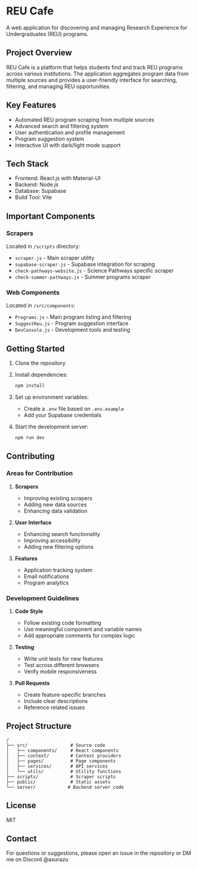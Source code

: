 # REU Cafe

A web application for discovering and managing Research Experience for Undergraduates (REU) programs.

## Project Overview

REU Cafe is a platform that helps students find and track REU programs across various institutions. The application aggregates program data from multiple sources and provides a user-friendly interface for searching, filtering, and managing REU opportunities.

## Key Features

- Automated REU program scraping from multiple sources
- Advanced search and filtering system
- User authentication and profile management
- Program suggestion system
- Interactive UI with dark/light mode support

## Tech Stack

- Frontend: React.js with Material-UI
- Backend: Node.js
- Database: Supabase
- Build Tool: Vite

## Important Components

### Scrapers

Located in `/scripts` directory:

- `scraper.js` - Main scraper utility
- `supabase-scraper.js` - Supabase integration for scraping
- `check-pathways-website.js` - Science Pathways specific scraper
- `check-summer-pathways.js` - Summer programs scraper

### Web Components

Located in `/src/components`:

- `Programs.js` - Main program listing and filtering
- `SuggestReu.js` - Program suggestion interface
- `DevConsole.js` - Development tools and testing

## Getting Started

1. Clone the repository
2. Install dependencies:
   ```bash
   npm install
   ```
3. Set up environment variables:
   - Create a `.env` file based on `.env.example`
   - Add your Supabase credentials

4. Start the development server:
   ```bash
   npm run dev
   ```

## Contributing

### Areas for Contribution

1. **Scrapers**
   - Improving existing scrapers
   - Adding new data sources
   - Enhancing data validation

2. **User Interface**
   - Enhancing search functionality
   - Improving accessibility
   - Adding new filtering options

3. **Features**
   - Application tracking system
   - Email notifications
   - Program analytics

### Development Guidelines

1. **Code Style**
   - Follow existing code formatting
   - Use meaningful component and variable names
   - Add appropriate comments for complex logic

2. **Testing**
   - Write unit tests for new features
   - Test across different browsers
   - Verify mobile responsiveness

3. **Pull Requests**
   - Create feature-specific branches
   - Include clear descriptions
   - Reference related issues

## Project Structure

```
/
├── src/                # Source code
│   ├── components/     # React components
│   ├── context/        # Context providers
│   ├── pages/          # Page components
│   ├── services/       # API services
│   └── utils/          # Utility functions
├── scripts/            # Scraper scripts
├── public/             # Static assets
└── server/            # Backend server code
```
## License

MIT

## Contact

For questions or suggestions, please open an issue in the repository or DM me on Discord @asurazu
